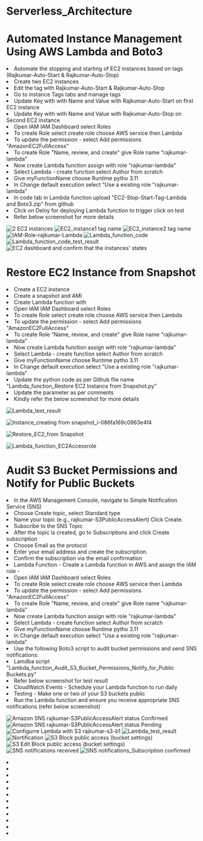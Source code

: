 # Serverless_Architecture

<h1>Automated Instance Management Using AWS Lambda and Boto3 </h1>
<li>Automate the stopping and starting of EC2 instances based on tags (Rajkumar-Auto-Start & Rajkumar-Auto-Stop)</li>
<li> Create two EC2 instances</li>
<li> Edit the tag with Rajkumar-Auto-Start & Rajkumar-Auto-Stop </li>
<li> Go to instance Tags tabs and manage tags </li>
<li> Update Key with with Name and Value with Rajkumar-Auto-Start on first EC2 instance  </li>
<li> Update Key with with Name and Value with Rajkumar-Auto-Stop on Second EC2 instance </li>
<li> Open IAM IAM Dashboard select Roles</li>
<li> To create Role select create role choose AWS service then Lambda  </li>
<li> To update the permission - select Add permissions "AmazonEC2FullAccess" </li>
<li> To create Role "Name, review, and create" give Role name "rajkumar-lambda"  </li>
<li> Now create Lambda function assign with role "rajkumar-lambda"</li>
<li> Select Lambda - create function select Author from scratch</li>
<li> Give myFunctionName choose Runtime pytho 3.11</li>
<li> In Change default execution select "Use a existing role "rajkumar-lambda"</li>
<li> In code tab in Lambda function upload "EC2-Stop-Start-Tag-Lambda and Boto3.zip" from github  </li>
<li>Click on Deloy for deploying Lambda function to trigger click on test </li>
<li> Refer below screenshot for more details</li>

![2 EC2 instances](https://github.com/user-attachments/assets/55a7f50f-6293-4cd7-8b44-c695c2a4ccd9)
![EC2_instance1 tag name](https://github.com/user-attachments/assets/3be87c66-83ec-465e-822c-3a1ef1ca49af)
![EC2_instance2 tag name](https://github.com/user-attachments/assets/89f1347e-8df5-4222-9909-4023186967e8)
![IAM-Role-rajkumar-Lambda](https://github.com/user-attachments/assets/af10ad77-a1a2-4109-bed8-b9e5b704cdf8)
![Lambda_function_code](https://github.com/user-attachments/assets/3c2d6b62-de2f-4d6c-9606-40fb539c37cb)
![Lambda_function_code_test_result](https://github.com/user-attachments/assets/2f10a0f0-938c-4895-ac74-e2965a2bdde3)
![EC2 dashboard and confirm that the instances' states ](https://github.com/user-attachments/assets/39d7c1df-a97c-40db-b095-b71c66dbf210)


<h1>Restore EC2 Instance from Snapshot </h1>
<li> Create a EC2 instance </li> 
<li> Create a snapshot and AMI </li> 
<li> Create Lambda function with </li> 
<li> Open IAM IAM Dashboard select Roles</li>
<li> To create Role select create role choose AWS service then Lambda  </li>
<li> To update the permission - select Add permissions "AmazonEC2FullAccess" </li>
<li> To create Role "Name, review, and create" give Role name "rajkumar-lambda"  </li>
<li> Now create Lambda function assign with role "rajkumar-lambda"</li>
<li> Select Lambda - create function select Author from scratch</li>
<li> Give myFunctionName choose Runtime pytho 3.11</li>
<li> In Change default execution select "Use a existing role "rajkumar-lambda"</li>
<li> Update the python code as per Github file name "Lambda_function_Restore EC2 Instance from Snapshot.py" </li> 
<li>Update the parameter as per comments </li> 
<li> Kindly refer the below screenshot for more details </li> 

![Lambda_test_result](https://github.com/user-attachments/assets/2639a992-cb4c-4ede-a346-23597ca94deb)

![Instance_creating from snapshot_i-086fa169c0963e4f4](https://github.com/user-attachments/assets/37aa7263-d17d-4251-8837-6c1100a557b7)


![Restore_EC2_from Snapshot](https://github.com/user-attachments/assets/d28471bf-8e12-4d82-a3bd-f74284e738ed)

![Lambda_function_EC2Accessrole](https://github.com/user-attachments/assets/7bfd7b17-50da-4953-8943-38de0a49221b)


<h1>Audit S3 Bucket Permissions and Notify for Public Buckets</h1>


<li> In the AWS Management Console, navigate to Simple Notification Service (SNS)</li> 
<li>Choose Create topic, select Standard type </li> 
<li> Name your topic (e.g., rajkumar-S3PublicAccessAlert) Click Create.</li> 
<li> Subscribe to the SNS Topic </li> 
<li>After the topic is created, go to Subscriptions and click Create subscription </li> 
<li> Choose Email as the protocol </li> 
<li> Enter your email address and create the subscription. </li> 
<li> Confirm the subscription via the email confirmation </li> 
<li> Lambda Function - Create a Lambda function in AWS and assign the IAM role -   </li> 
<li> Open IAM IAM Dashboard select Roles</li>
<li> To create Role select create role choose AWS service then Lambda  </li>
<li> To update the permission - select Add permissions "AmazonEC2FullAccess" </li>
<li> To create Role "Name, review, and create" give Role name "rajkumar-lambda"  </li>
<li> Now create Lambda function assign with role "rajkumar-lambda"</li>
<li> Select Lambda - create function select Author from scratch</li>
<li> Give myFunctionName choose Runtime pytho 3.11</li>
<li> In Change default execution select "Use a existing role "rajkumar-lambda"</li>
<li> Use the following Boto3 script to audit bucket permissions and send SNS notifications: </li> 
<li> Lamdba script "Lambda_function_Audit_S3_Bucket_Permissions_Notify_for_Public Buckets.py" </li> 
<li> Refer below screenshot for test result</li> 
<li>CloudWatch Events - Schedule your Lambda function to run daily </li> 
<li> Testing - Make one or two of your S3 buckets public</li> 
<li>Run the Lambda function and ensure you receive appropriate SNS notifications (refer below screenshot) </li> 



![Amazon SNS rajkumar-S3PublicAccessAlert status Confirmed](https://github.com/user-attachments/assets/d0169335-6016-4706-b39f-8d38674279d9)
![Amazon SNS rajkumar-S3PublicAccessAlert status Pending](https://github.com/user-attachments/assets/ef4d9354-8cdc-40ae-b47d-8ae95189f941)
![Configurre Lambda with S3 rajkumar-s3-b1](https://github.com/user-attachments/assets/8fbdcd11-8282-4d92-8fb8-02e9086da594)
![Lambda_test_result](https://github.com/user-attachments/assets/45bfc692-754a-40c8-adb3-ef795e5562b9)
![Nortification](https://github.com/user-attachments/assets/4d67e41f-9af1-4aa9-bf7a-babfbde058ec)
![S3 Block public access (bucket settings)](https://github.com/user-attachments/assets/0e4a5aa6-77dd-4289-837e-c78b151eedc9)
![S3 Edit Block public access (bucket settings)](https://github.com/user-attachments/assets/9ccb033d-1980-4c5a-816c-738c44e62834)
![SNS notifications received](https://github.com/user-attachments/assets/fda31fb3-30a1-4f30-b499-92ac0450c243)
![SNS notifications_Subscription confirmed](https://github.com/user-attachments/assets/ba111159-04c9-4bb7-b897-9e8ef79fdd32)



<li> </li> 
<li> </li> 
<li> </li> 
<li> </li> 
<li> </li> 
<li> </li> 
<li> </li> 
<li> </li> 
<li> </li> 
<li> </li> 
<li> </li> 
<li> </li> 

